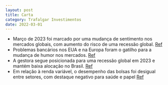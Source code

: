 ```yaml
---
layout: post
title: Carta
category: Trafalgar Investimentos
date: 2022-03-01
---
```


- Março de 2023 foi marcado por uma mudança de sentimento nos mercados globais, com aumento do risco de uma recessão global.
<a href="#" onclick="search_on_pdf('chances de uma recessão global deveriam se intensificar a partir de meados deste ano, tornando vuln')">Ref</a>
- Problemas bancários nos EUA e na Europa foram o gatilho para a mudança de humor nos mercados.
<a href="#" onclick="search_on_pdf('surgimento dos primeiros problemas bancários nos EUA e na Europa. Em menos de um mês, ao menos 3 ba')">Ref</a>
- A gestora segue posicionada para uma recessão global em 2023 e mantém baixa alocação no Brasil.
<a href="#" onclick="search_on_pdf('de soft-landing global e o risco de recessão, com a chance de inflação persistente gradualmente cai')">Ref</a>
- Em relação à renda variável, o desempenho das bolsas foi desigual entre setores, com destaque negativo para saúde e papel
<a href="#" onclick="search_on_pdf('Fonte: Bloomberg, elaboração Trafalgar O desempenho foi bastante desigual entre setores, com destaq')">Ref</a>
